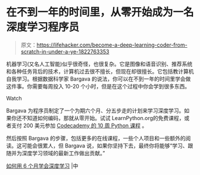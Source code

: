 # 在不到一年的时间里，从零开始成为一名深度学习程序员

> 原文：<https://lifehacker.com/become-a-deep-learning-coder-from-scratch-in-under-a-ye-1822763353>

机器学习(又名人工智能)似乎很奇怪，也很复杂。它是图像和语音识别、推荐系统和各种任务背后的技术，计算机过去很不擅长，但现在却很擅长。它包括教计算机自我学习。根据数据科学家 Bargava 的说法，你可以在不到一年的时间里学会做这件事。你需要每周投入 10-20 个小时，但是在这个过程中你会学到很多东西。

Watch

Bargava 为程序员制定了一个为期六个月、分五步走的计划来学习深度学习。如果你还不知道如何编码，那就从零开始。试试 LearnPython.org的免费课程，或者支付 200 美元参加 [Codecademy 的 10 周 Python 课程](https://www.codecademy.com/learn/learn-python) 。

然后按照 Bargava 的步骤，包括更多的在线课程，一些个人项目和一些额外的阅读。这可能会很累人，但 Bargava 说，如果你坚持下去，最终你将能够“学习、跟随并为深度学习领域的最新工作做出贡献。”

[如何用 6 个月学会深度学习](https://medium.com/@bargava/how-to-learn-deep-learning-in-6-months-e45e40ef7d48) |中